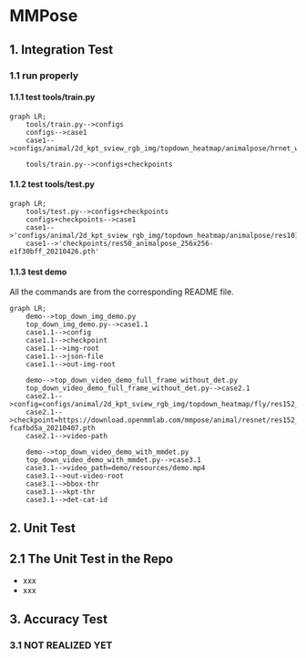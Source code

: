 # __MMPose__

## __1. Integration Test__

### __1.1 run properly__

#### __1.1.1 test tools/train.py__

```mermaid
graph LR;
    tools/train.py-->configs
    configs-->case1
    case1-->configs/animal/2d_kpt_sview_rgb_img/topdown_heatmap/animalpose/hrnet_w32_animalpose_256x256.py

    tools/train.py-->configs+checkpoints

```

#### __1.1.2 test tools/test.py__

```mermaid
graph LR;
    tools/test.py-->configs+checkpoints
    configs+checkpoints-->case1
    case1-->'configs/animal/2d_kpt_sview_rgb_img/topdown_heatmap/animalpose/res101_animalpose_256x256.py',
    case1-->'checkpoints/res50_animalpose_256x256-e1f30bff_20210426.pth'
```

#### __1.1.3 test demo__

All the commands are from the corresponding README file. 

```mermaid
graph LR;
    demo-->top_down_img_demo.py
    top_down_img_demo.py-->case1.1
    case1.1-->config
    case1.1-->checkpoint
    case1.1-->img-root
    case1.1-->json-file
    case1.1-->out-img-root

    demo-->top_down_video_demo_full_frame_without_det.py
    top_down_video_demo_full_frame_without_det.py-->case2.1
    case2.1-->config=configs/animal/2d_kpt_sview_rgb_img/topdown_heatmap/fly/res152_fly_192x192.py
    case2.1-->checkpoint=https://download.openmmlab.com/mmpose/animal/resnet/res152_fly_192x192-fcafbd5a_20210407.pth
    case2.1-->video-path

    demo-->top_down_video_demo_with_mmdet.py
    top_down_video_demo_with_mmdet.py-->case3.1
    case3.1-->video_path=demo/resources/demo.mp4
    case3.1-->out-video-root
    case3.1-->bbox-thr
    case3.1-->kpt-thr
    case3.1-->det-cat-id
```

## __2. Unit Test__

## __2.1 The Unit Test in the Repo__

+ xxx
+ xxx

## __3. Accuracy Test__

### 3.1 NOT REALIZED YET

